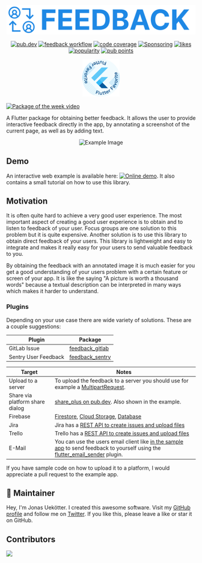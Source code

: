 <p align="center">
  <img src="https://raw.githubusercontent.com/ueman/feedback/master/img/feedback.svg" max-height="100" alt="Feedback" />
</p>

<p align="center">
  <a href="https://pub.dev/packages/feedback"><img src="https://img.shields.io/pub/v/feedback.svg" alt="pub.dev"></a>
  <a href="https://github.com/ueman/feedback/actions/workflows/feedback.yml"><img src="https://github.com/ueman/feedback/actions/workflows/feedback.yml/badge.svg" alt="feedback workflow"></a>
  <a href="https://codecov.io/gh/ueman/feedback"><img src="https://codecov.io/gh/ueman/feedback/branch/master/graph/badge.svg" alt="code coverage"></a>
  <a href="https://github.com/ueman#sponsor-me"><img src="https://img.shields.io/github/sponsors/ueman" alt="Sponsoring"></a>
  <a href="https://pub.dev/packages/feedback/score"><img src="https://img.shields.io/pub/likes/feedback" alt="likes"></a>
  <a href="https://pub.dev/packages/feedback/score"><img src="https://img.shields.io/pub/popularity/feedback" alt="popularity"></a>
  <a href="https://pub.dev/packages/feedback/score"><img src="https://img.shields.io/pub/points/feedback" alt="pub points"></a>
</p>

<p align="center">
  <img src="https://raw.githubusercontent.com/ueman/feedback/master/img/ff.png" height="100" alt="Flutter Favorite" />
</p>

<p align="center">

[![Package of the week video](https://img.youtube.com/vi/yjsN2Goe_po/0.jpg)](https://www.youtube.com/watch?v=yjsN2Goe_po "feedback (Package of the Week)")

</p>

A Flutter package for obtaining better feedback. It allows the user to provide interactive feedback 
directly in the app, by annotating a screenshot of the current page, as well as by adding text.

<p align="center">
  <img src="https://raw.githubusercontent.com/ueman/feedback/master/img/example_0.1.0-beta.gif" width="200" alt="Example Image">
</p>

## Demo

An interactive web example is available here: <a href="https://ueman.github.io/feedback/"><img src="https://img.shields.io/badge/Try-Flutter%20Web%20demo-blue" alt="Online demo"></a>. It also contains a small tutorial on how to use this library.

## Motivation

It is often quite hard to achieve a very good user experience. The most important
aspect of creating a good user experience is to obtain and to listen to feedback
of your user. Focus groups are one solution to this problem but it is quite expensive. Another solution is to use this library to obtain direct feedback
of your users. This library is lightweight and easy to integrate and makes it
really easy for your users to send valuable feedback to you.

By obtaining the feedback with an annotated image it is much easier for you
get a good understanding of your users problem with a certain feature or screen
of your app. It is like the saying "A picture is worth a thousand words" because
a textual description can be interpreted in many ways which makes it harder to
understand.

### Plugins

Depending on your use case there are wide variety of solutions.
These are a couple suggestions:

| Plugin                         | Package                          |
|--------------------------------|--------------------------------|
| GitLab Issue                   | [feedback_gitlab](https://pub.dev/packages/feedback_gitlab) |
| Sentry User Feedback           | [feedback_sentry](https://pub.dev/packages/feedback_sentry) |


| Target                         | Notes                          |
|--------------------------------|--------------------------------|
| Upload to a server             | To upload the feedback to a server you should use for example a [MultipartRequest](https://pub.dev/documentation/http/latest/http/MultipartRequest-class.html). |
| Share via platform share dialog | [share_plus on pub.dev](https://pub.dev/packages/share_plus). Also shown in the example. |
| Firebase | [Firestore](https://pub.dev/packages/cloud_firestore), [Cloud Storage](https://pub.dev/packages/firebase_storage), [Database](https://pub.dev/packages/firebase_database)
|   Jira | Jira has a [REST API to create issues and upload files](https://developer.atlassian.com/server/jira/platform/jira-rest-api-examples/#creating-an-issue-examples) |
| Trello | Trello has a [REST API to create issues and upload files](https://developer.atlassian.com/cloud/trello/rest/api-group-actions/) |
| E-Mail | You can use the users email client like [in the sample app](https://github.com/ueman/feedback/blob/master/feedback/example/lib/main.dart#L147-L160) to send feedback to yourself using the [flutter_email_sender](https://pub.dev/packages/flutter_email_sender) plugin. |


If you have sample code on how to upload it to a platform, I would appreciate a pull request to the example app.

## 📣  Maintainer

Hey, I'm Jonas Uekötter. I created this awesome software. Visit my [GitHub profile](https://github.com/ueman) and follow me on [Twitter](https://twitter.com/ue_man). If you like this, please leave a like or star it on GitHub.

## Contributors

<a href="https://github.com/ueman/feedback/graphs/contributors">
  <img src="https://contrib.rocks/image?repo=ueman/feedback" />
</a>
